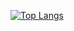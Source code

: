 <!-- ### Hi there 👋 -->

[![Top Langs](https://github-readme-stats.vercel.app/api/top-langs/?username=Aidas004&layout=compact&theme=dracula)](https://github.com/anuraghazra/github-readme-stats)


<!--
**Aidas004/Aidas004** is a ✨ _special_ ✨ repository because its `README.md` (this file) appears on your GitHub profile.

Here are some ideas to get you started:

- 🔭 I’m currently working on ...
- 🌱 I’m currently learning ...
- 👯 I’m looking to collaborate on ...
- 🤔 I’m looking for help with ...
- 💬 Ask me about ...
- 📫 How to reach me: ...
- 😄 Pronouns: ...
- ⚡ Fun fact: ...
-->
